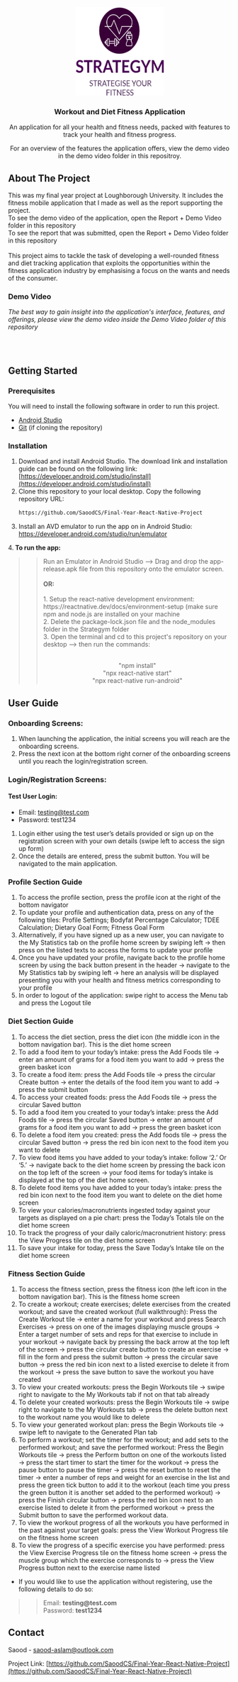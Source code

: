 
<p align="center">
  <a href="https://github.com/SaoodCS/Final-Year-React-Native-Project">
    <img src="src/assets/logoImages/LogoDarkPurple.png" alt="Logo" width="200" height="200">
  </a>

  <h3 align="center">Workout and Diet Fitness Application</h3>
  

  <p align="center">
    An application for all your health and fitness needs, packed with features to track your health and fitness progress.
  </p>
    <p align="center">
    For an overview of the features the application offers, view the demo video in the demo video folder in this repositroy.
  </p>
</p>







<!-- ABOUT THE PROJECT -->
## About The Project
This was my final year project at Loughborough University. It includes the fitness mobile application that I made as well as the report supporting the project. <br>
To see the demo video of the application, open the Report + Demo Video folder in this repository <br>
To see the report that was submitted, open the Report + Demo Video folder in this repository <br> <br>
This project aims to tackle the task of developing a well-rounded fitness and diet tracking application that exploits
the opportunities within the fitness application industry by emphasising a focus on the wants and needs of the consumer. 

<p>
<h3>Demo Video</h3> <i>The best way to gain insight into the application's interface, features, and offerings, please view the demo video inside the Demo Video folder of this repository</i>
</p>


<br><br>



<!-- GETTING STARTED -->
## Getting Started


### Prerequisites

You will need to install the following software in order to run this project.
* [Android Studio](https://developer.android.com/studio)
* [Git](https://git-scm.com/downloads) (if cloning the repository)

### Installation
1. Download and install Android Studio. The download link and installation guide can be
found on the following link: [https://developer.android.com/studio/install](https://developer.android.com/studio/install)
2. Clone this repository to your local desktop. Copy the following repository URL: <br>
   ```sh
   https://github.com/SaoodCS/Final-Year-React-Native-Project
   ```
3. Install an AVD emulator to run the app on in Android Studio: https://developer.android.com/studio/run/emulator

4.<b> To run the app:</b>
<BLOCKQUOTE><BLOCKQUOTE> Run an Emulator in Android Studio --> Drag and drop the app-release.apk file from this repository onto the emulator screen. <br><br>
            <b>OR:</b>
            <br><br>
            1. Setup the react-native development environment: https://reactnative.dev/docs/environment-setup (make sure npm and node.js are installed on your machine <br>
            2. Delete the package-lock.json file and the node_modules folder in the Strategym folder <br>
            3. Open the terminal and cd to this project's repository on your desktop --> then run the commands: 
        <br><br>
  <p align="center">"npm install"
  <br>
    "npx react-native start" <br>
  "npx react-native run-android"</p>
 </BLOCKQUOTE> </BLOCKQUOTE>



<!-- USAGE EXAMPLES -->
## User Guide


### Onboarding Screens:
1. When launching the application, the initial screens you will reach are the onboarding screens.
2. Press the next icon at the bottom right corner of the onboarding screens until you reach the
login/registration screen.

### Login/Registration Screens:
#### Test User Login:
- Email: testing@test.com
- Password: test1234

1. Login either using the test user’s details provided or sign up on the registration screen with your own
details (swipe left to access the sign up form)
2. Once the details are entered, press the submit button. You will be navigated to the main application.

### Profile Section Guide
1. To access the profile section, press the profile icon at the right of the bottom navigator
2. To update your profile and authentication data, press on any of the following tiles: Profile Settings; Bodyfat Percentage Calculator; TDEE Calculation; Dietary Goal Form; Fitness Goal Form   
3. Alternatively, if you have signed up as a new user, you can navigate to the My Statistics tab on the
profile home screen by swiping left → then press on the listed texts to access the forms to update
your profile
4. Once you have updated your profile, navigate back to the profile home screen by using the back
button present in the header → navigate to the My Statistics tab by swiping left → here an analysis
will be displayed presenting you with your health and fitness metrics corresponding to your profile
5. In order to logout of the application: swipe right to access the Menu tab and press the Logout tile

### Diet Section Guide
1. To access the diet section, press the diet icon (the middle icon in the bottom navigation bar). This is
the diet home screen
2. To add a food item to your today’s intake: press the Add Foods tile → enter an amount of grams for
a food item you want to add → press the green basket icon
3. To create a food item: press the Add Foods tile → press the circular Create button → enter the
details of the food item you want to add → press the submit button
4. To access your created foods: press the Add Foods tile → press the circular Saved button
5. To add a food item you created to your today’s intake: press the Add Foods tile → press the circular
Saved button → enter an amount of grams for a food item you want to add → press the green
basket icon
6. To delete a food item you created: press the Add foods tile → press the circular Saved button →
press the red bin icon next to the food item you want to delete
7. To view food items you have added to your today’s intake: follow ‘2.’ Or ‘5.’ → navigate back to the
diet home screen by pressing the back icon on the top left of the screen → your food items for
today’s intake is displayed at the top of the diet home screen.
8. To delete food items you have added to your today’s intake: press the red bin icon next to the food
item you want to delete on the diet home screen
9. To view your calories/macronutrients ingested today against your targets as displayed on a pie chart:
press the Today’s Totals tile on the diet home screen
10. To track the progress of your daily caloric/macronutrient history: press the View Progress tile on the
diet home screen
11. To save your intake for today, press the Save Today’s Intake tile on the diet home screen


### Fitness Section Guide
1. To access the fitness section, press the fitness icon (the left icon in the bottom navigation bar). This is
the fitness home screen
2. To create a workout; create exercises; delete exercises from the created workout; and save the
created workout (full walkthrough): Press the Create Workout tile → enter a name for your workout and press Search Exercises
→ press on one of the images displaying muscle groups → Enter a target number of sets and
reps for that exercise to include in your workout → navigate back by pressing the back
arrow at the top left of the screen → press the circular create button to create an exercise
→ fill in the form and press the submit button → press the circular save button → press the
red bin icon next to a listed exercise to delete it from the workout → press the save button
to save the workout you have created
3. To view your created workouts: press the Begin Workouts tile → swipe right to navigate to the My
Workouts tab if not on that tab already
4. To delete your created workouts: press the Begin Workouts tile → swipe right to navigate to the My
Workouts tab → press the delete button next to the workout name you would like to delete
5. To view your generated workout plan: press the Begin Workouts tile → swipe left to navigate to the
Generated Plan tab
6. To perform a workout; set the timer for the workout; and add sets to the performed workout; and
save the performed workout: Press the Begin Workouts tile → press the Perform button on one of the workouts listed →
press the start timer to start the timer for the workout → press the pause button to pause
the timer → press the reset button to reset the timer → enter a number of reps and weight
for an exercise in the list and press the green tick button to add it to the workout (each time
you press the green button it is another set added to the performed workout) → press the
Finish circular button → press the red bin icon next to an exercise listed to delete it from the
performed workout → press the Submit button to save the performed workout data.
7. To view the workout progress of all the workouts you have performed in the past against your target
goals: press the View Workout Progress tile on the fitness home screen
8. To view the progress of a specific exercise you have performed: press the View Exercise Progress tile
on the fitness home screen → press the muscle group which the exercise corresponds to → press
the View Progress button next to the exercise name listed 



* If you would like to use the application without registering, use the following details to do so:
<BLOCKQUOTE><BLOCKQUOTE> Email: <b>testing@test.com</b>
<br>
      Password: <b>test1234</b>
 </BLOCKQUOTE> </BLOCKQUOTE>





<!-- CONTACT -->
## Contact

Saood - saood-aslam@outlook.com

Project Link: [https://github.com/SaoodCS/Final-Year-React-Native-Project](https://github.com/SaoodCS/Final-Year-React-Native-Project)



